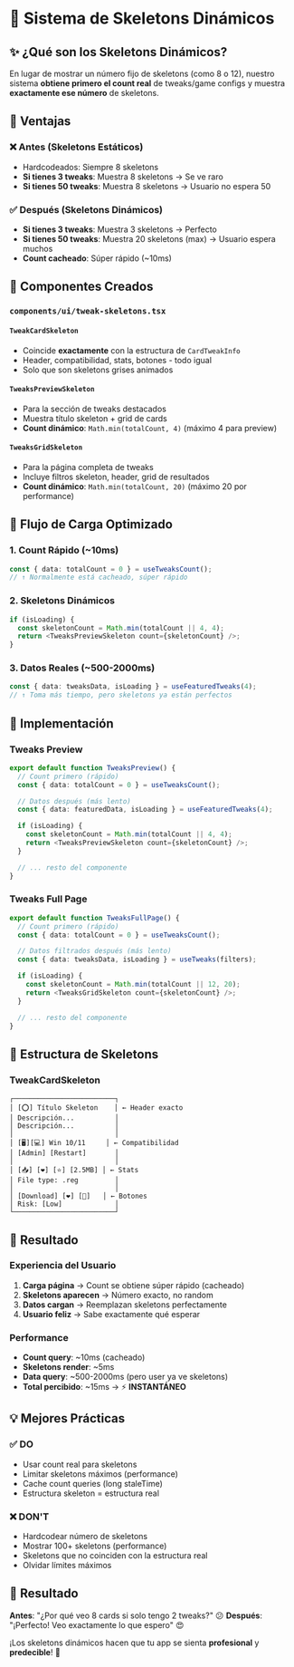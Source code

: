 # 🎨 Sistema de Skeletons Dinámicos

## ✨ ¿Qué son los Skeletons Dinámicos?

En lugar de mostrar un número fijo de skeletons (como 8 o 12), nuestro sistema **obtiene primero el count real** de tweaks/game configs y muestra **exactamente ese número** de skeletons.

## 🚀 **Ventajas**

### ❌ **Antes (Skeletons Estáticos)**
- Hardcodeados: Siempre 8 skeletons
- **Si tienes 3 tweaks**: Muestra 8 skeletons → Se ve raro
- **Si tienes 50 tweaks**: Muestra 8 skeletons → Usuario no espera 50

### ✅ **Después (Skeletons Dinámicos)**
- **Si tienes 3 tweaks**: Muestra 3 skeletons → Perfecto
- **Si tienes 50 tweaks**: Muestra 20 skeletons (max) → Usuario espera muchos
- **Count cacheado**: Súper rápido (~10ms)

## 📁 **Componentes Creados**

### `components/ui/tweak-skeletons.tsx`

#### `TweakCardSkeleton`
- Coincide **exactamente** con la estructura de `CardTweakInfo`
- Header, compatibilidad, stats, botones - todo igual
- Solo que son skeletons grises animados

#### `TweaksPreviewSkeleton`
- Para la sección de tweaks destacados
- Muestra título skeleton + grid de cards
- **Count dinámico**: `Math.min(totalCount, 4)` (máximo 4 para preview)

#### `TweaksGridSkeleton`
- Para la página completa de tweaks
- Incluye filtros skeleton, header, grid de resultados
- **Count dinámico**: `Math.min(totalCount, 20)` (máximo 20 por performance)

## 🔄 **Flujo de Carga Optimizado**

### 1. **Count Rápido** (~10ms)
```typescript
const { data: totalCount = 0 } = useTweaksCount();
// ↑ Normalmente está cacheado, súper rápido
```

### 2. **Skeletons Dinámicos**
```typescript
if (isLoading) {
  const skeletonCount = Math.min(totalCount || 4, 4);
  return <TweaksPreviewSkeleton count={skeletonCount} />;
}
```

### 3. **Datos Reales** (~500-2000ms)
```typescript
const { data: tweaksData, isLoading } = useFeaturedTweaks(4);
// ↑ Toma más tiempo, pero skeletons ya están perfectos
```

## 🎯 **Implementación**

### Tweaks Preview
```typescript
export default function TweaksPreview() {
  // Count primero (rápido)
  const { data: totalCount = 0 } = useTweaksCount();

  // Datos después (más lento)
  const { data: featuredData, isLoading } = useFeaturedTweaks(4);

  if (isLoading) {
    const skeletonCount = Math.min(totalCount || 4, 4);
    return <TweaksPreviewSkeleton count={skeletonCount} />;
  }

  // ... resto del componente
}
```

### Tweaks Full Page
```typescript
export default function TweaksFullPage() {
  // Count primero (rápido)
  const { data: totalCount = 0 } = useTweaksCount();

  // Datos filtrados después (más lento)
  const { data: tweaksData, isLoading } = useTweaks(filters);

  if (isLoading) {
    const skeletonCount = Math.min(totalCount || 12, 20);
    return <TweaksGridSkeleton count={skeletonCount} />;
  }

  // ... resto del componente
}
```

## 🎨 **Estructura de Skeletons**

### TweakCardSkeleton
```
┌─────────────────────────┐
│ [⭕] Título Skeleton    │ ← Header exacto
│ Descripción...          │
│ Descripción...          │
│                         │
│ [🖥️][💻] Win 10/11     │ ← Compatibilidad
│ [Admin] [Restart]       │
│                         │
│ [📥] [❤️] [⭐] [2.5MB] │ ← Stats
│ File type: .reg         │
│                         │
│ [Download] [❤️] [🚩]   │ ← Botones
│ Risk: [Low]             │
└─────────────────────────┘
```

## 🚀 **Resultado**

### **Experiencia del Usuario**
1. **Carga página** → Count se obtiene súper rápido (cacheado)
2. **Skeletons aparecen** → Número exacto, no random
3. **Datos cargan** → Reemplazan skeletons perfectamente
4. **Usuario feliz** → Sabe exactamente qué esperar

### **Performance**
- **Count query**: ~10ms (cacheado)
- **Skeletons render**: ~5ms
- **Data query**: ~500-2000ms (pero user ya ve skeletons)
- **Total percibido**: ~15ms → ⚡ **INSTANTÁNEO**

## 💡 **Mejores Prácticas**

### ✅ **DO**
- Usar count real para skeletons
- Limitar skeletons máximos (performance)
- Cache count queries (long staleTime)
- Estructura skeleton = estructura real

### ❌ **DON'T**
- Hardcodear número de skeletons
- Mostrar 100+ skeletons (performance)
- Skeletons que no coinciden con la estructura real
- Olvidar límites máximos

## 🎉 **Resultado**

**Antes**: "¿Por qué veo 8 cards si solo tengo 2 tweaks?" 😕
**Después**: "¡Perfecto! Veo exactamente lo que espero" 😍

¡Los skeletons dinámicos hacen que tu app se sienta **profesional** y **predecible**! 🚀
